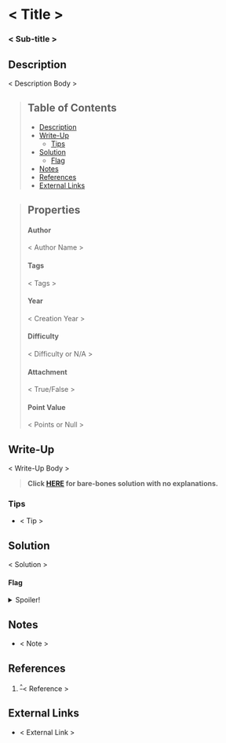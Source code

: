 # < Title >
### < Sub-title >
## Description
< Description Body >

> ## Table of Contents
>- [Description](#description)
>- [Write-Up](#write-up)
>   - [Tips](#tips)
>- [Solution](#solution)
>   - [Flag](#flag)
>- [Notes](#notes)
>- [References](#references)
>- [External Links](#external-links)

> ## Properties
> #### Author
> < Author Name >
> #### Tags
> < Tags > 
> #### Year
> < Creation Year >
> #### Difficulty
> < Difficulty or N/A >
> #### Attachment
> < True/False >
> #### Point Value
> < Points or Null >

## Write-Up
< Write-Up Body >
>__Click [HERE](##Solution) for bare-bones solution with no explanations.__
### Tips
- < Tip >
## Solution
< Solution >
#### Flag
<details><summary>Spoiler!</summary>

```< Flag Text >```</details>

## Notes
- < Note >
## References
1. <sup>[^](#<reference>)</sup>< Reference >
## External Links
- < External Link >